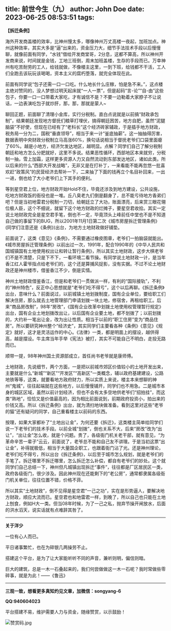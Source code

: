 title: 前世今生（九）
author: John Doe
date: 2023-06-25 08:53:51
tags:
---
**【拆迁条例】**<!--more-->

海外开发商盖楼的效率，比神州慢太多，哪像神州万丈高楼一夜起，加班加点。神州这种效率，其实大多是“逼”出来的，资金压力大，细节手法技术手段以后慢慢聊，就像前面有同学，“水钱”借给开发商堂哥，2分息，这都不算高，所以神州开发商来说，时间就是金钱，工地三班倒，周末加班盖楼，生存的手段而已。万幸神州有吃苦耐劳的工人，给钱就做，不像楼主这里，一到下班，给钱都不干活，工人们全跑去该玩玩该喝喝，资本主义的腐朽堕落，就完全体现在此。

前面有同学说“包子还需一口一口吃。什么地长什么庄稼，怕是急不来。”，这点楼主绝对赞同的，没人梦想过明天起床就“一人一票”，但是起码“言-论”“自-由”这些包子，你要一口一口带着大家吃，才有诚信不是？不要一边勒着大家脖子不让说话，一边表演吃包子就炒肝，那，那，那就是蒙人~

聊回正题，前面聊了清理小金库，实行分税制。直白点说就是以前搞“财政承包制”，结果朝廷发现地方督抚们粮草打埋伏，搞得朝廷困苦，地方自肥，虽然“泥腿脑袋”不好使，但现在已经有了“老科长”这个经济砖家辅政，于是插手地方财政，税务局一分为二，国税“垂直领导”，相当于来一计“釜底抽薪”。这一抽抽得厉害，数据表明中央财政分税制立马高涨60%，换句话说相当于督抚老爷们口袋里面瘪了60%。越是小地方，经济欠发达地区，越明显。点解？同学们自己了解分税制朝廷和地方怎么分肥就好，这里不多说。结果恶性循环，西部地区本来就穷，分税制一抽，雪上加霜，这样更多资源人力又自然流动到东部发达地区，诸如此类。所以后来的什么“西部大开发战略”，无非又是在打补丁，一来看能不能再忽悠一批喜欢赶“政策风”的民营经济去帮补一下，二来抽了下面的钱再立个名目补回来，一出一进，倒也给了大小老爷们上下其手的便利。

等到星空君上位，地方财政开始Hold不住，毕竟还涉及到地方建设，公共设施，吃地方财政饭的衙役也是一堆。丘八臭老九们倒是翻身了，总不能亏待地方香弟们吧？但是当初地雷君分税制一刀切，给朝廷立了大功，账面漂亮，后来赏三眼花翎位极人臣，这个不细说，就留下这个地方财政的烂摊子，要星空君收拾。其实一定说土地财政完全是星空君手笔，倒也不一定，毕竟顶头上峰前任中堂也不是不知道自己做的事留下的BUG，所以2001年11月1日第二次《城市房屋拆迁管理条例》(同学们注意还是《条例》)出台，为地方土地财政做好铺垫。

前面说了，这类《意见》《条例》，不需要通过橡皮图章，老爷们一拍脑袋就能出。《城市房屋拆迁管理条例》以前出过一次，1991年，配合1990年的《中华人民共和国城镇国有土地使用权出让和转让暂行条例》，所以其实土地财政，这步大棋老爷们不是不清楚，只是下不下，一看环境二看节操。有同学说土地财政一计，是当年香江红人霍爷指点给老爷们的，这个还是算捕风捉影，没有实据。不过不论土地财政还是神州楼市，借鉴香江不少，倒是实情。

神州土地财政借鉴香江，但是和老爷们一贯做派一样，有利的“国际接轨”，不利的“神州特色”，反正中心思想就是“老爷们吃不得亏”，这个以后再聊。《拆迁条例》出台，意味什么？前面说过，以前城镇土地划拨制度，国有企业单位，要给职工们解决住房，那么就去土地管理部门申请划拨一块土地，修宿舍，再租给职工。后来“商品房改制”，98年“房改”，《国有企业改革中划拨土地使用权管理暂行规定》出台，国有企业土地划拨改出让，以后国有企业要土地，都不划拨了；以前划拨的，大约补一笔出让金，改为出让性质。相当于以前的“职工住房”变为“商品住房”。所以要研究神州整个“经济史”，其实同学们主要看各种《条例》《意见》《规定》就好，这才是灵活运作的中心。《法律》一类，都是明面上的摆设，越供得高，越是摆设。牛主席当年手举《宪法》被打，其实不可能自己不明白，走投无路而已。

顺带一提，98年神州国土资源部成立，首任尚书老爷就是康师傅。

土地财政，先说细节，两个方面，一是把以前城市郊区价值较小的土地开发出来，主要就是什么“新城”“新区”“开发区”“高新区”一类概念，辅以政府基建建设，公路地铁等等，这类，就要看地方政府财力，所以实质上来说，楼主本来想聊的神州“鬼城”，往往起端就在这些地方，以后慢慢铺开，同学们也不用急。二是城市本身的城区区域，虽然以前计划经济，但也不会有太多空地供老爷们“招拍挂”，而这类“熟地”，恰恰又是价值最高的，因为相比前面说到，前期政府投资小，拍出来的价钱又高。所以《拆迁条例》出台，就为清扫地块做准备。看到这里对这些“老爷的猫”还有疑问的同学，自己重看楼主以前码的东西。

按理，如果大家都补了“土地出让金”，为何还要《拆迁》，这类楼主简单给同学们说一下老爷们的技术手段。以前全城“划拨”，倒也关系不大，后来“房改”改为“出让”，“出让金”怎么收，就是个问题。贵了，各级衙门机关老干部，就有意见，“为革命辛苦一辈子”云云，前面说了，老爷总不能和自己友不讲理。于是当初这票“出让金”，补得就极低，相当于大量国企职工，也跟着衙门沾了光。还是神州理论，老爷们吃不得亏，所以出台《拆迁条例》，以后至于城市怎么规划，就是老爷们的手笔了。拆迁哪里不拆迁哪里，怎么拆迁怎么补偿，都自有老爷们的妙处。这个就同学们自己总结一下，神州但凡城镇出现拆迁“事件”，往往都是厂区居民区一类，政府各级衙门，很少涉及。因此神州现在还能剩下的“老公房”，通常都隶属各级衙门机关单位，往往位置不错，价格不菲。

所以其实“土地财政”，倒不见得是星空君“一己之功”，实在是形势逼人，要解决地方财政，顺应大流而已。星空君也和地雷君一样，到晚了，所以自己也只能在土地上刨食，例如H大一类。但当08年时候，为了一己之私，抛弃节操开闸放水，后面的洪水滔天，说实话就有点难辞其咎了。
- - -
**关于洋少**

一位有心人而已。

平日诸事繁忙，也在为碎银几两操劳不止。

搭建这个平台，是为了让大家能听听不同的声音，兼听则明，偏信则暗。

巨大的建筑，总是一木一石叠起来的，我们何尝做做这一木一石呢？我时常做些零碎事，就是为此！——《鲁迅》

---

**三观一致，想看更多真知灼见文章，加微信：songyang-6**

**QQ:940604023**

平台搭建不易，维护需要人力与资金，随缘赞赏，以示鼓励！

![赞赏码.jpg](/images/zanshang.jpg)